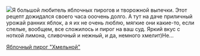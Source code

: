 <!--2025-07-14 14:11:44-->
<div class="yb">
  <div class="rss povarenok"><a href="https://www.povarenok.ru/recipes/show/182916/"><img src="https://www.povarenok.ru/data/cache/2025jul/14/16/3184400_86676-640x480.jpg"></a>Я большой любитель яблочных пирогов и творожной выпечки. Этот рецепт дожидался своего часа ооочень долго. А тут на даче приличный урожай ранних яблок, а я их не очень люблю, мягкие они какие-то, если спелые, вообщем, все сложилось и пирог на ваш суд. Яркий вкус с ноткой лимона, сливочный и нежный, и да, немного хмелит)Не... <p class="titl"><a href="https://www.povarenok.ru/recipes/show/182916/">Яблочный пирог "Хмельной"</a></p></div>
</div>
